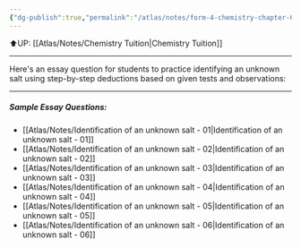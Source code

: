 ```yaml
---
{"dg-publish":true,"permalink":"/atlas/notes/form-4-chemistry-chapter-6-qualitative-analysis-practice-essay/","noteIcon":""}
---
```


⬆️UP: [[Atlas/Notes/Chemistry Tuition\|Chemistry Tuition]]

---

Here's an essay question for students to practice identifying an unknown salt using step-by-step deductions based on given tests and observations:

---

##### Sample Essay Questions:
- [[Atlas/Notes/Identification of an unknown salt - 01\|Identification of an unknown salt - 01]]
- [[Atlas/Notes/Identification of an unknown salt - 02\|Identification of an unknown salt - 02]]
- [[Atlas/Notes/Identification of an unknown salt - 03\|Identification of an unknown salt - 03]]
- [[Atlas/Notes/Identification of an unknown salt - 04\|Identification of an unknown salt - 04]]
- [[Atlas/Notes/Identification of an unknown salt - 05\|Identification of an unknown salt - 05]]
- [[Atlas/Notes/Identification of an unknown salt - 06\|Identification of an unknown salt - 06]]